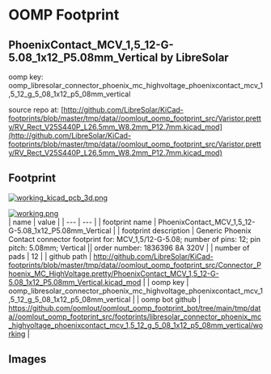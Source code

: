 # OOMP Footprint  
## PhoenixContact_MCV_1,5_12-G-5.08_1x12_P5.08mm_Vertical  by LibreSolar  
  
oomp key: oomp_libresolar_connector_phoenix_mc_highvoltage_phoenixcontact_mcv_1,5_12_g_5_08_1x12_p5_08mm_vertical  
  
source repo at: [http://github.com/LibreSolar/KiCad-footprints/blob/master/tmp/data//oomlout_oomp_footprint_src/Varistor.pretty/RV_Rect_V25S440P_L26.5mm_W8.2mm_P12.7mm.kicad_mod](http://github.com/LibreSolar/KiCad-footprints/blob/master/tmp/data//oomlout_oomp_footprint_src/Varistor.pretty/RV_Rect_V25S440P_L26.5mm_W8.2mm_P12.7mm.kicad_mod)  
## Footprint  
  
[![working_kicad_pcb_3d.png](working_kicad_pcb_3d_600.png)](working_kicad_pcb_3d.png)  
  
[![working.png](working_600.png)](working.png)  
| name | value | 
| --- | --- | 
| footprint name | PhoenixContact_MCV_1,5_12-G-5.08_1x12_P5.08mm_Vertical | 
| footprint description | Generic Phoenix Contact connector footprint for: MCV_1,5/12-G-5.08; number of pins: 12; pin pitch: 5.08mm; Vertical || order number: 1836396 8A 320V | 
| number of pads | 12 | 
| github path | http://github.com/LibreSolar/KiCad-footprints/blob/master/tmp/data//oomlout_oomp_footprint_src/Connector_Phoenix_MC_HighVoltage.pretty/PhoenixContact_MCV_1,5_12-G-5.08_1x12_P5.08mm_Vertical.kicad_mod | 
| oomp key | oomp_libresolar_connector_phoenix_mc_highvoltage_phoenixcontact_mcv_1,5_12_g_5_08_1x12_p5_08mm_vertical | 
| oomp bot github | https://github.com/oomlout/oomlout_oomp_footprint_bot/tree/main/tmp/data//oomlout_oomp_footprint_src/footprints/libresolar_connector_phoenix_mc_highvoltage_phoenixcontact_mcv_1,5_12_g_5_08_1x12_p5_08mm_vertical/working | 
## Images  
